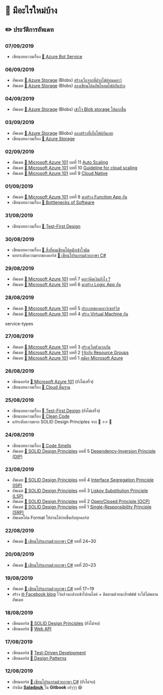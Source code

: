 # 📰 มีอะไรใหม่บ้าง

## ✏️ ประวัติการอัพเดท

### 07/09/2019

* เขียนบทความเรื่อง [👶 Azure Bot Service](https://saladpuk.gitbook.io/learn/cloud/azure-bot-service)

### 06/09/2019

* อัพเดท [👶 Azure Storage](https://saladpuk.gitbook.io/learn/cloud/azure-storage) \(Blobs\) [สร้างเว็บจากที่ฝากไฟล์บนคลาว์](https://saladpuk.gitbook.io/learn/cloud/azure-storage/blobs/staticweb)
* อัพเดท [👶 Azure Storage](https://saladpuk.gitbook.io/learn/cloud/azure-storage) \(Blobs\) [ลองเขียนโค้ดอัพโหลดไฟล์กันบ้าง](https://saladpuk.gitbook.io/learn/cloud/azure-storage/blobs/blob-code-01)

### 04/09/2019

* อัพเดท [👶 Azure Storage](https://saladpuk.gitbook.io/learn/cloud/azure-storage) \(Blobs\) [เข้าใจ Blob storage ให้มากขึ้น](https://saladpuk.gitbook.io/learn/cloud/azure-storage/blobs/detail)

### 03/09/2019

* อัพเดท [👶 Azure Storage](https://saladpuk.gitbook.io/learn/cloud/azure-storage) \(Blobs\) [ลองสร้างที่เก็บไฟล์กันเลย](https://saladpuk.gitbook.io/learn/cloud/azure-storage/blobs/create)
* เขียนบทความเรื่อง [👶 Azure Storage](https://saladpuk.gitbook.io/learn/cloud/azure-storage)

### 02/09/2019

* อัพเดท [👶 Microsoft Azure 101](https://saladpuk.gitbook.io/learn/cloud/azure101) บทที่ 11 [Auto Scaling](https://saladpuk.gitbook.io/learn/cloud/azure101/auto-scaling)
* อัพเดท [👶 Microsoft Azure 101](https://saladpuk.gitbook.io/learn/cloud/azure101) บทที่ 10 [Guideline for cloud scaling](https://saladpuk.gitbook.io/learn/cloud/azure101/guideline-for-cloud-scaling)
* อัพเดท [👶 Microsoft Azure 101](https://saladpuk.gitbook.io/learn/cloud/azure101) บทที่ 9 [Cloud Native](https://saladpuk.gitbook.io/learn/cloud/azure101/cloud-native)

### 01/09/2019

* อัพเดท [👶 Microsoft Azure 101](https://saladpuk.gitbook.io/learn/cloud/azure101) บทที่ 8 [มาสร้าง Function App กัน](https://saladpuk.gitbook.io/learn/cloud/azure101/function-app)
* เขียนบทความเรื่อง [👦 Bottlenecks of Software](https://saladpuk.gitbook.io/learn/basic/bottlenecks)

### 31/08/2019

* เขียนบทความเรื่อง [👦 Test-First Design](https://saladpuk.gitbook.io/learn/basic/test-first-design)

### 30/08/2019

* เขียนบทความเรื่อง [👶 สิ่งที่คนเขียนโค้ดมักเข้าใจผิด](https://saladpuk.gitbook.io/learn/basic/mist)
* แยกระดับความยากของคอร์ส [👶 เขียนโปรแกรมด้วยภาษา C\#](https://saladpuk.gitbook.io/learn/beginner-1/csharp101)

### 29/08/2019

* อัพเดท [👶 Microsoft Azure 101](https://saladpuk.gitbook.io/learn/cloud/azure101) บทที่ 7 [คลาว์คิดเงินยังไง ?](https://saladpuk.gitbook.io/learn/cloud/azure101/pricing)
* อัพเดท [👶 Microsoft Azure 101](https://saladpuk.gitbook.io/learn/cloud/azure101) บทที่ 6 [มาสร้าง Logic App กัน](https://saladpuk.gitbook.io/learn/cloud/azure101/logic-app)

### 28/08/2019

* อัพเดท [👶 Microsoft Azure 101](https://saladpuk.gitbook.io/learn/cloud/azure101) บทที่ 5 [ประเภทของคลาว์เซอร์วิส](https://saladpuk.gitbook.io/learn/cloud/azure101/service-types)
* อัพเดท [👶 Microsoft Azure 101](https://saladpuk.gitbook.io/learn/cloud/azure101) บทที่ 4 [สร้าง Virtual Machine กัน](https://saladpuk.gitbook.io/learn/cloud/azure101/vm)

service-types

### 27/08/2019

* อัพเดท [👶 Microsoft Azure 101](https://saladpuk.gitbook.io/learn/cloud/azure101) บทที่ 3 [สร้างเว็บตัวแรกกัน](https://saladpuk.gitbook.io/learn/cloud/azure101/website)
* อัพเดท [👶 Microsoft Azure 101](https://saladpuk.gitbook.io/learn/cloud/azure101) บทที่ 2 [รู้จักกับ Resource Groups](https://saladpuk.gitbook.io/learn/cloud/azure101/resource-groups)
* อัพเดท [👶 Microsoft Azure 101](https://saladpuk.gitbook.io/learn/cloud/azure101) บทที่ 1 [สมัคร Microsoft Azure](https://saladpuk.gitbook.io/learn/cloud/azure101/register)

### 26/08/2019

* เขียนคอร์ส [👶 Microsoft Azure 101](https://saladpuk.gitbook.io/learn/cloud/azure101) \(ยังไม่เสร็จ\)
* เขียนบทความเรื่อง [👶 Cloud พื้นฐาน](https://saladpuk.gitbook.io/learn/basic/cloud101)

### 25/08/2019

* เขียนบทความเรื่อง 👦[ Test-First Design](https://saladpuk.gitbook.io/learn/basic/test-first-design) \(ยังไม่เสร็จ\)
* เขียนบทความเรื่อง [👶 Clean Code](https://saladpuk.gitbook.io/learn/basic/clean-code)
* แก้ระดับความยาก SOLID Design Principles จาก 👶 &gt;&gt; 👦

### 24/08/2019

* เขียนบทความเรื่อง [👶 Code Smells](https://saladpuk.gitbook.io/learn/basic/code-smells)
* อัพเดท [👶 SOLID Design Principles](https://saladpuk.gitbook.io/learn/basic/solid) บทที่ 5 [Dependency-Inversion Principle \(DIP\)](https://saladpuk.gitbook.io/learn/basic/solid/dip)

### 23/08/2019

* อัพเดท [👶 SOLID Design Principles](https://saladpuk.gitbook.io/learn/basic/solid) บทที่ 4 [Interface Segregation Principle \(ISP\)](https://saladpuk.gitbook.io/learn/basic/solid/isp)
* อัพเดท [👶 SOLID Design Principles](https://saladpuk.gitbook.io/learn/basic/solid) บทที่ 3 [Liskov Substitution Principle \(LSP\)](https://saladpuk.gitbook.io/learn/basic/solid/lsp)
* อัพเดท [👶 SOLID Design Principles](https://saladpuk.gitbook.io/learn/basic/solid) บทที่ 2 [Open/Closed Principle \(OCP\)](https://saladpuk.gitbook.io/learn/basic/solid/ocp)
* อัพเดท [👶 SOLID Design Principles](https://saladpuk.gitbook.io/learn/basic/solid) บทที่ 1 [Single-Responsibility Principle \(SRP\)](https://saladpuk.gitbook.io/learn/basic/solid/srp)
* อัพเดทโค้ด Format ให้อ่านได้ง่ายขึ้นกับทุกคอร์ส

### 22/08/2019

* อัพเดท [👶 เขียนโปรแกรมด้วยภาษา C\#](https://saladpuk.gitbook.io/learn/beginner-1/csharp101) บทที่ 24~30

### 20/08/2019

* อัพเดท [👶 เขียนโปรแกรมด้วยภาษา C\#](https://saladpuk.gitbook.io/learn/beginner-1/csharp101) บทที่ 20~23

### 19/08/2019

* อัพเดท [👶 เขียนโปรแกรมด้วยภาษา C\#](https://saladpuk.gitbook.io/learn/beginner-1/csharp101) บทที่ 17~19
* สร้าง [🌐 Facebook blog](https://www.facebook.com/mr.saladpuk) ไว้แล้วนะฝากเข้าไปกดไลค์ + ติดตามด้วยนะฮ๊าฟฟฟ จะได้ไม่พลาดอัพเดท

### 18/08/2019

* เขียนคอร์ส [👶 SOLID Design Principles](https://saladpuk.gitbook.io/learn/basic/solid) \(ยังไม่จบ\)
* เขียนคอร์ส 👦 [Web API](https://saladpuk.gitbook.io/learn/web/web-api-101)

### 17/08/2019

* เขียนคอร์ส 👦 [Test-Driven Development](https://saladpuk.gitbook.io/learn/software-testing/test-driven-development)
* เขียนคอร์ส [🤴 Design Patterns](https://saladpuk.gitbook.io/learn/software-design/designpatterns)

### 12/08/2019

* เขียนคอร์ส [👶 เขียนโปรแกรมด้วยภาษา C\#](https://saladpuk.gitbook.io/learn/beginner-1/csharp101) \(ยังไม่จบ\)
* กำเนิด [**Saladpuk** ](http://saladpuk.com)ใน **Gitbook** เย่ๆๆๆ 😆




